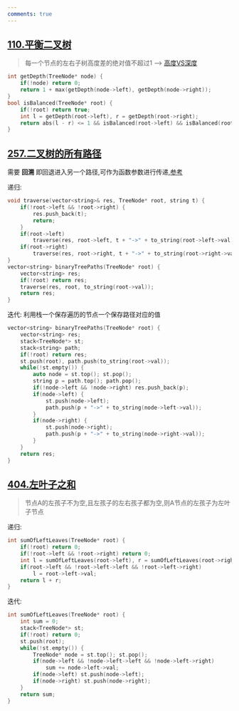 ```yaml
---
comments: true
---
```


## [110.平衡二叉树](https://leetcode.cn/problems/balanced-binary-tree/)

> 每一个节点的左右子树高度差的绝对值不超过1  --> [高度VS深度](https://code-thinking-1253855093.file.myqcloud.com/pics/20210203155515650.png)

```cpp linenums="1"
int getDepth(TreeNode* node) {
    if(!node) return 0;
    return 1 + max(getDepth(node->left), getDepth(node->right));
}
bool isBalanced(TreeNode* root) {
    if(!root) return true;
    int l = getDepth(root->left), r = getDepth(root->right);
    return abs(l - r) <= 1 && isBalanced(root->left) && isBalanced(root->right);
}
```

## [257.二叉树的所有路径](https://leetcode.cn/problems/binary-tree-paths/)

需要 **回溯** 即回退进入另一个路径,可作为函数参数进行传递,[参考](https://programmercarl.com/0257.%E4%BA%8C%E5%8F%89%E6%A0%91%E7%9A%84%E6%89%80%E6%9C%89%E8%B7%AF%E5%BE%84.html#%E6%80%9D%E8%B7%AF:~:text=%E5%A6%82%E4%B8%8A%E4%BB%A3%E7%A0%81%E4%B8%AD%EF%BC%8C-,%E8%B2%8C%E4%BC%BC%E6%B2%A1%E6%9C%89%E7%9C%8B%E5%88%B0%E5%9B%9E%E6%BA%AF%E7%9A%84%E9%80%BB%E8%BE%91,-%EF%BC%8C%E5%85%B6%E5%AE%9E%E4%B8%8D%E7%84%B6%EF%BC%8C%E5%9B%9E%E6%BA%AF)

递归: 
```cpp linenums="1"
void traverse(vector<string>& res, TreeNode* root, string t) {
    if(!root->left && !root->right) {
        res.push_back(t);
        return;
    }
    if(root->left)
        traverse(res, root->left, t + "->" + to_string(root->left->val));
    if(root->right) 
        traverse(res, root->right, t + "->" + to_string(root->right->val));
}
vector<string> binaryTreePaths(TreeNode* root) {
    vector<string> res;
    if(!root) return res;
    traverse(res, root, to_string(root->val));
    return res;
}
```

迭代: 利用栈一个保存遍历的节点一个保存路径对应的值
```cpp linenums="1" hl_lines="6"
vector<string> binaryTreePaths(TreeNode* root) {
    vector<string> res;
    stack<TreeNode*> st;
    stack<string> path;
    if(!root) return res;
    st.push(root), path.push(to_string(root->val));
    while(!st.empty()) {
        auto node = st.top(); st.pop();
        string p = path.top(); path.pop();
        if(!node->left && !node->right) res.push_back(p);
        if(node->left) {
            st.push(node->left);
            path.push(p + "->" + to_string(node->left->val));
        }
        if(node->right) {
            st.push(node->right);
            path.push(p + "->" + to_string(node->right->val));
        }
    }
    return res;
}
```

## [404.左叶子之和](https://leetcode.cn/problems/sum-of-left-leaves/)

> 节点A的左孩子不为空,且左孩子的左右孩子都为空,则A节点的左孩子为左叶子节点

递归: 
```cpp linenums="1"
int sumOfLeftLeaves(TreeNode* root) { 
    if(!root) return 0;
    if(!root->left && !root->right) return 0;
    int l = sumOfLeftLeaves(root->left), r = sumOfLeftLeaves(root->right);
    if(root->left && !root->left->left && !root->left->right) 
        l = root->left->val;
    return l + r;
}
```

迭代:
```cpp linenums="1"
int sumOfLeftLeaves(TreeNode* root) {
    int sum = 0;
    stack<TreeNode*> st;
    if(!root) return 0;
    st.push(root);
    while(!st.empty()) {
        TreeNode* node = st.top(); st.pop();
        if(node->left && !node->left->left && !node->left->right)
            sum += node->left->val;
        if(node->left) st.push(node->left);
        if(node->right) st.push(node->right);
    }
    return sum;
}
```

